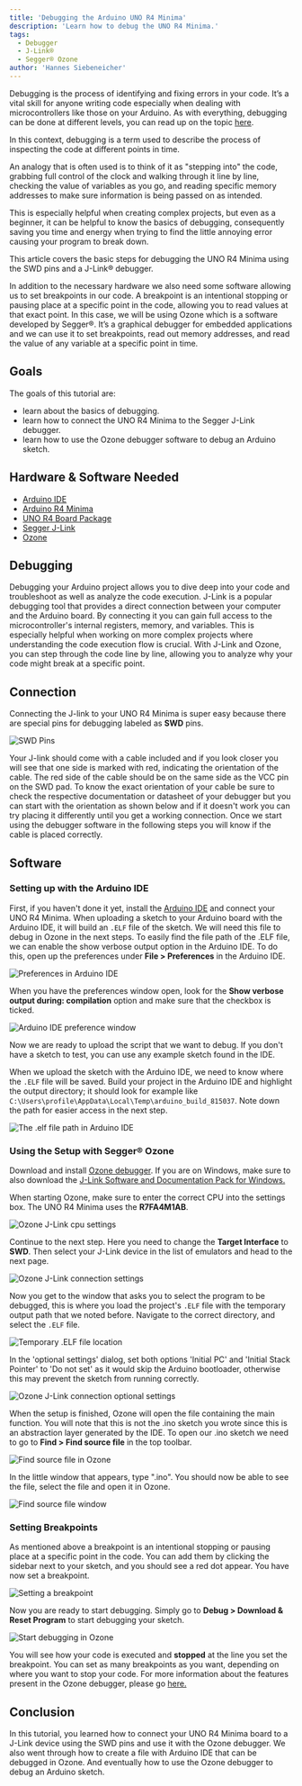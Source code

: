 ```yaml
---
title: 'Debugging the Arduino UNO R4 Minima'
description: 'Learn how to debug the UNO R4 Minima.'
tags:
  - Debugger
  - J-Link®
  - Segger® Ozone
author: 'Hannes Siebeneicher'
---
```


Debugging is the process of identifying and fixing errors in your code. It’s a vital skill for anyone writing code especially when dealing with microcontrollers like those on your Arduino. As with everything, debugging can be done at different levels, you can read up on the topic [here](/learn/microcontrollers/debugging). 

In this context, debugging is a term used to describe the process of inspecting the code at different points in time.

An analogy that is often used is to think of it as "stepping into" the code, grabbing full control of the clock and walking through it line by line, checking the value of variables as you go, and reading specific memory addresses to make sure information is being passed on as intended. 

This is especially helpful when creating complex projects, but even as a beginner, it can be helpful to know the basics of debugging, consequently saving you time and energy when trying to find the little annoying error causing your program to break down.

This article covers the basic steps for debugging the UNO R4 Minima using the SWD pins and a J-Link® debugger.

In addition to the necessary hardware we also need some software allowing us to set breakpoints in our code. A breakpoint is an intentional stopping or pausing place at a specific point in the code, allowing you to read values at that exact point. In this case, we will be using Ozone which is a software developed by Segger®. It’s a graphical debugger for embedded applications and we can use it to set breakpoints, read out memory addresses, and read the value of any variable at a specific point in time.

## Goals

The goals of this tutorial are:

- learn about the basics of debugging.
- learn how to connect the UNO R4 Minima to the Segger J-Link debugger.
- learn how to use the Ozone debugger software to debug an Arduino sketch.

## Hardware & Software Needed

- [Arduino IDE](https://www.arduino.cc/en/main/software)
- [Arduino R4 Minima](https://store.arduino.cc/uno-r4-minima)
- [UNO R4 Board Package](/tutorials/uno-r4-minima/minima-getting-started)
- [Segger J-Link](https://www.segger.com/products/debug-probes/j-link/)
- [Ozone](https://www.segger.com/products/development-tools/ozone-j-link-debugger/)

## Debugging

Debugging your Arduino project allows you to dive deep into your code and troubleshoot as well as analyze the code execution. J-Link is a popular debugging tool that provides a direct connection between your computer and the Arduino board. By connecting it you can gain full access to the microcontroller's internal registers, memory, and variables. This is especially helpful when working on more complex projects where understanding the code execution flow is crucial. With J-Link and Ozone, you can step through the code line by line, allowing you to analyze why your code might break at a specific point.

## Connection

Connecting the J-link to your UNO R4 Minima is super easy because there are special pins for debugging labeled as **SWD** pins.

![SWD Pins](./assets/swd_pins.png)

Your J-link should come with a cable included and if you look closer you will see that one side is marked with red, indicating the orientation of the cable. The red side of the cable should be on the same side as the VCC pin on the SWD pad. To know the exact orientation of your cable be sure to check the respective documentation or datasheet of your debugger but you can start with the orientation as shown below and if it doesn't work you can try placing it differently until you get a working connection. Once we start using the debugger software in the following steps you will know if the cable is placed correctly.

## Software 

### Setting up with the Arduino IDE

First, if you haven't done it yet, install the [Arduino IDE](https://www.arduino.cc/en/software) and connect your UNO R4 Minima. When uploading a sketch to your Arduino board with the Arduino IDE, it will build an `.ELF` file of the sketch. We will need this file to debug in Ozone in the next steps. To easily find the file path of the .ELF file, we can enable the show verbose output option in the Arduino IDE. To do this, open up the preferences under **File > Preferences** in the Arduino IDE.

![Preferences in Arduino IDE](./assets/ide_preferences.png)

When you have the preferences window open, look for the **Show verbose output during: compilation** option and make sure that the checkbox is ticked.

![Arduino IDE preference window](./assets/ide_verbose.png)

Now we are ready to upload the script that we want to debug. If you don't have a sketch to test, you can use any example sketch found in the IDE.

When we upload the sketch with the Arduino IDE, we need to know where the `.ELF` file will be saved. Build your project in the Arduino IDE and highlight the output directory; it should look for example like `C:\Users\profile\AppData\Local\Temp\arduino_build_815037`. Note down the path for easier access in the next step.

![The .elf file path in Arduino IDE](./assets/ide_elf.png)

### Using the Setup with Segger® Ozone

Download and install [Ozone debugger](https://www.segger.com/products/development-tools/ozone-j-link-debugger/). If you are on Windows, make sure to also download the [J-Link Software and Documentation Pack for Windows.](https://www.segger.com/products/debug-probes/j-link/tools/j-link-gdb-server/about-j-link-gdb-server/) 

 When starting Ozone, make sure to enter the correct CPU into the settings box. The UNO R4 Minima uses the **R7FA4M1AB**. 

![Ozone J-Link cpu settings](./assets/ozone_select_core.png)

Continue to the next step. Here you need to change the **Target Interface** to **SWD**. Then select your J-Link device in the list of emulators and head to the next page.

![Ozone J-Link connection settings](./assets/ozone_select_debugger.png)

Now you get to the window that asks you to select the program to be debugged, this is where you load the project's `.ELF` file with the temporary output path that we noted before. Navigate to the correct directory, and select the `.ELF` file.

![Temporary .ELF file location](./assets/ozone_elf_location.png)

In the 'optional settings' dialog, set both options 'Initial PC' and 'Initial Stack Pointer' to 'Do not set' as it would skip the Arduino bootloader, otherwise this may prevent the sketch from running correctly.

![Ozone J-Link connection optional settings](./assets/ozone_optional_settings.png)

When the setup is finished, Ozone will open the file containing the main function. You will note that this is not the .ino sketch you wrote since this is an abstraction layer generated by the IDE. To open our .ino sketch we need to go to **Find > Find source file** in the top toolbar.

![Find source file in Ozone](./assets/ozone_find-tab.png)

In the little window that appears, type ".ino". You should now be able to see the file, select the file and open it in Ozone.

![Find source file window](./assets/ozone_find_window.png)

### Setting Breakpoints

As mentioned above a breakpoint is an intentional stopping or pausing place at a specific point in the code. You can add them by clicking the sidebar next to your sketch, and you should see a red dot appear. You have now set a breakpoint.

![Setting a breakpoint](./assets/breakpoint.png)

Now you are ready to start debugging. Simply go to **Debug > Download & Reset Program** to start debugging your sketch.

![Start debugging in Ozone](./assets/ozone_debug_session.png)

You will see how your code is executed and **stopped** at the line you set the breakpoint. You can set as many breakpoints as you want, depending on where you want to stop your code.  For more information about the features present in the Ozone debugger, please go [here.](https://www.segger.com/products/development-tools/ozone-j-link-debugger/technology/application-debugging/)

## Conclusion

In this tutorial, you learned how to connect your UNO R4 Minima board to a J-Link device using the SWD pins and use it with the Ozone debugger. We also went through how to create a file with Arduino IDE that can be debugged in Ozone. And eventually how to use the Ozone debugger to debug an Arduino sketch.